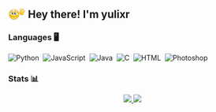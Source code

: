 <h2>Hey there! I'm yulixr <img src="./assets/marflrt.gif" width='40' align="left"/></h2>


<!-- ## 👋 &nbsp;Hey there! I'm yulixr -->

### Languages 🖥
![Python](https://img.shields.io/badge/-Python-05122A?style=flat&logo=python)&nbsp;
![JavaScript](https://img.shields.io/badge/-JavaScript-05122A?style=flat&logo=javascript)&nbsp;
![Java](https://img.shields.io/badge/-Java-05122A?style=flat&logo=Java&logoColor=FFA518)&nbsp;
![C](https://img.shields.io/badge/-C-05122A?style=flat&logo=C&logoColor=A8B9CC)&nbsp;
![HTML](https://img.shields.io/badge/-HTML-05122A?style=flat&logo=HTML5)&nbsp;
![Photoshop](https://img.shields.io/badge/-Photoshop-05122A?style=flat&logo=adobe-photoshop)&nbsp;

### Stats 📊

<p align="center">
<a href="https://github.com/yulixr">
  <img height="180em" src="https://github-readme-stats.vercel.app/api?username=yulixr&show_icons=true&theme=algolia&include_all_commits=true&count_private=true"/>
  <img height="180em" src="https://github-readme-stats.vercel.app/api/top-langs/?username=yulixr&theme=algolia&layout=compact"/>
</a>
</p>
<!--
**yulixr/yulixr** is a ✨ _special_ ✨ repository because its `README.md` (this file) appears on your GitHub profile.

Here are some ideas to get you started:

- 🔭 I’m currently working on ...
- 🌱 I’m currently learning ...
- 👯 I’m looking to collaborate on ...
- 🤔 I’m looking for help with ...
- 💬 Ask me about ...
- 📫 How to reach me: ...
- 😄 Pronouns: ...
- ⚡ Fun fact: ...
-->
